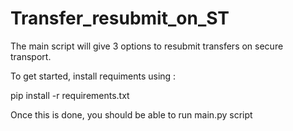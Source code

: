 # Transfer_resubmit_on_ST

The main script will give 3 options to resubmit transfers on secure transport.

To get started, install requiments using :

 pip install -r requirements.txt

Once this is done, you should be able to run main.py script